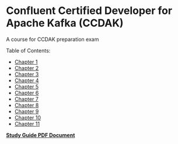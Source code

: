 # Confluent Certified Developer for Apache Kafka (CCDAK)

A course for CCDAK preparation exam

Table of Contents:

- [Chapter 1](chapter-1/chapter-1.getting-started.md)
- [Chapter 2](chapter-2/chapter-2.building-a-practice-cluster.md)
- [Chapter 3](chapter-3/chapter-3.kafka-architecture-basics.md)
- [Chapter 4](chapter-4/chapter-4.kafka-and-java.md)
- [Chapter 5](chapter-5/chapter-5.kafka-streams.md)
- [Chapter 6](chapter-6/chapter-6.advanced-application-design-concept.md)
- [Chapter 7](chapter-7/chapter-7.working-with-kafka-in-java.md)
- [Chapter 8](chapter-8/chapter-8.working-with-the-confluent-kafka-rest-ap-is.md)
- [Chapter 9](chapter-9/chapter-9.confluent-schema-registry.md)
- [Chapter 10](chapter-10/chapter-10.kafka-connect.md)
- [Chapter 11](chapter-11/chapter-11.kafka-security.md)

[**Study Guide PDF Document**](study-guide.pdf)
